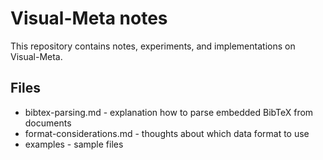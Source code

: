 # Visual-Meta notes

This repository contains notes, experiments, and implementations on Visual-Meta.

## Files

* bibtex-parsing.md - explanation how to parse embedded BibTeX from documents
* format-considerations.md - thoughts about which data format to use
* examples - sample files
